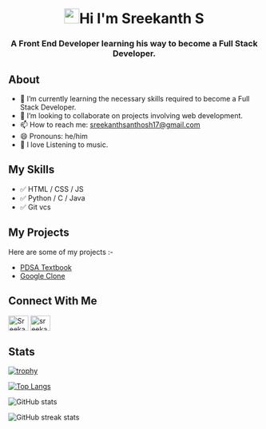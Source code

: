 <h1 align="center"> <img src="https://raw.githubusercontent.com/MartinHeinz/MartinHeinz/master/wave.gif" width="30px">Hi I'm Sreekanth S</h1>

<h3 align="center">A Front End Developer learning his way to become a Full Stack Developer.</h3>


## About
- 🌱 I’m currently learning the necessary skills required to become a Full Stack Developer.
- 👯 I’m looking to collaborate on projects involving web development. 
- 📫 How to reach me: sreekanthsanthosh17@gmail.com 
- 😄 Pronouns: he/him 
- 🎵 I love Listening to music.

## My Skills
- ✅️ HTML / CSS / JS
- ✅️ Python / C / Java
- ✅️ Git vcs


## My Projects
Here are some of my projects :- <br>
- [PDSA Textbook](https://www.github.com/sreekanths-24/PDSA-Textbook)
- [Google Clone](https://www.github.com/sreekanths-24/google-clone)

## Connect With Me
<p align="left">
<a href="https://twitter.com/_Sreekanth_S_/" target="blank"><img align="center" src="https://raw.githubusercontent.com/rahuldkjain/github-profile-readme-generator/master/src/images/icons/Social/twitter.svg" alt="Sreekanth's twitter link" height="30" width="40" /></a>
<a href="https://www.linkedin.com/in/sreekanth-s-663418232" target="blank"><img align="center" src="https://raw.githubusercontent.com/rahuldkjain/github-profile-readme-generator/master/src/images/icons/Social/linked-in-alt.svg" alt="sreekanth's linkedin profile" height="30" width="40" /></a>
</p>





## Stats

[![trophy](https://github-profile-trophy.vercel.app/?username=sreekanths-24)](https://github.com/ryo-ma/github-profile-trophy)

[![Top Langs](https://github-readme-stats.vercel.app/api/top-langs/?username=sreekanths-24)](https://github.com/anuraghazra/github-readme-stats)

![GitHub stats](https://github-readme-stats.vercel.app/api?username=sreekanths-24&show_icons=true)  


![GitHub streak stats](https://github-readme-streak-stats.herokuapp.com/?user=sreekanths-24)  

